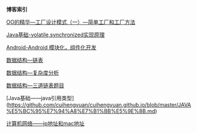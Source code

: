 **博客索引**


[OO的精华—工厂设计模式（一）—简单工厂和工厂方法](https://github.com/cuihengyuan/cuihengyuan.github.io/blob/master/OO%E7%9A%84%E7%B2%BE%E5%8D%8E%E2%80%94%E5%B7%A5%E5%8E%82%E8%AE%BE%E8%AE%A1%E6%A8%A1%E5%BC%8F.md)

[Java基础-volatile,synchronized实现原理](https://github.com/cuihengyuan/cuihengyuan.github.io/blob/master/volatile%2Csynchronized%E5%AE%9E%E7%8E%B0%E5%8E%9F%E7%90%86.md)

[Android-Android 模块化，组件化开发](https://github.com/cuihengyuan/cuihengyuan.github.io/blob/master/Android%20%E6%A8%A1%E5%9D%97%E5%8C%96%EF%BC%8C%E7%BB%84%E4%BB%B6%E5%8C%96%E5%BC%80%E5%8F%91.md)

[数据结构—链表]( https://github.com/cuihengyuan/cuihengyuan.github.io/blob/master/%E9%93%BE%E8%A1%A8.git.md)

[数据结构—复杂度分析]( https://github.com/cuihengyuan/cuihengyuan.github.io/blob/master/%E6%95%B0%E6%8D%AE%E7%BB%93%E6%9E%84%E5%9F%BA%E7%A1%80%E2%80%94%E5%A4%8D%E6%9D%82%E5%BA%A6%E5%88%86%E6%9E%90%EF%BC%88%E4%B8%8A%EF%BC%89.md)

[数据结构—三道链表题目](https://github.com/cuihengyuan/cuihengyuan.github.io/blob/master/%E4%B8%89%E9%81%93%E9%93%BE%E8%A1%A8%E9%A2%98%E7%9B%AE.md)

[Java基础——java引用类型]
(https://github.com/cuihengyuan/cuihengyuan.github.io/blob/master/JAVA%E5%BC%95%E7%94%A8%E7%B1%BB%E5%9E%8B.md)

[计算机网络——ip地址和mac地址](https://github.com/cuihengyuan/cuihengyuan.github.io/blob/master/%E8%AE%A1%E7%AE%97%E6%9C%BA%E7%BD%91%E7%BB%9C%E2%80%94ip%E5%9C%B0%E5%9D%80%E5%92%8Cmac%E5%9C%B0%E5%9D%80.md)
